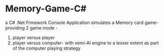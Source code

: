 # Memory-Game-C#

a C# .Net Frmework Console Application simulates a Memory card game- providing 2 game mode -
1. player versus player 
2. player versus computer- with semi-AI engine to a lesser extent as part of the computer playing strategy
